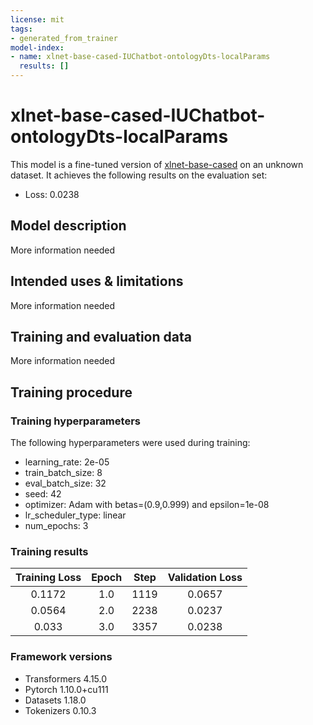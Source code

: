```yaml
---
license: mit
tags:
- generated_from_trainer
model-index:
- name: xlnet-base-cased-IUChatbot-ontologyDts-localParams
  results: []
---
```


<!-- This model card has been generated automatically according to the information the Trainer had access to. You
should probably proofread and complete it, then remove this comment. -->

# xlnet-base-cased-IUChatbot-ontologyDts-localParams

This model is a fine-tuned version of [xlnet-base-cased](https://huggingface.co/xlnet-base-cased) on an unknown dataset.
It achieves the following results on the evaluation set:
- Loss: 0.0238

## Model description

More information needed

## Intended uses & limitations

More information needed

## Training and evaluation data

More information needed

## Training procedure

### Training hyperparameters

The following hyperparameters were used during training:
- learning_rate: 2e-05
- train_batch_size: 8
- eval_batch_size: 32
- seed: 42
- optimizer: Adam with betas=(0.9,0.999) and epsilon=1e-08
- lr_scheduler_type: linear
- num_epochs: 3

### Training results

| Training Loss | Epoch | Step | Validation Loss |
|:-------------:|:-----:|:----:|:---------------:|
| 0.1172        | 1.0   | 1119 | 0.0657          |
| 0.0564        | 2.0   | 2238 | 0.0237          |
| 0.033         | 3.0   | 3357 | 0.0238          |


### Framework versions

- Transformers 4.15.0
- Pytorch 1.10.0+cu111
- Datasets 1.18.0
- Tokenizers 0.10.3
